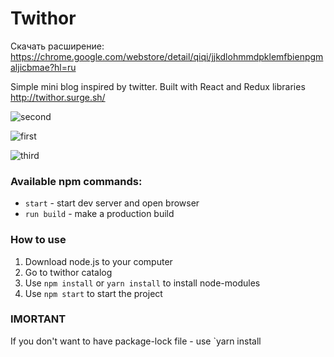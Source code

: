 # Twithor

Скачать расширение: https://chrome.google.com/webstore/detail/qiqi/jjkdlohmmdpklemfbienpgmaljicbmae?hl=ru

Simple mini blog inspired by twitter. Built with React and Redux libraries http://twithor.surge.sh/


![second](https://i.imgur.com/t5fx1WP.png)

![first](https://i.imgur.com/YeXOiYq.gif)



![third](https://i.imgur.com/tDfJdPB.png)




### Available npm commands:

- `start` - start dev server and open browser
- `run build` - make a production build

### How to use

1.  Download node.js to your computer
2.  Go to twithor catalog
3.  Use `npm install` or `yarn install` to install node-modules
4.  Use `npm start` to start the project

### IMORTANT

If you don't want to have package-lock file - use `yarn install
